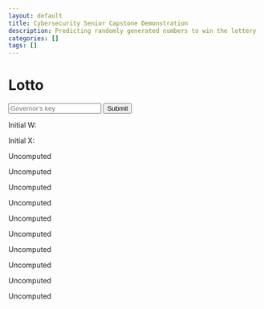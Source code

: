```yaml
---
layout: default
title: Cybersecurity Senior Capstone Demonstration
description: Predicting randomly generated numbers to win the lottery
categories: []
tags: []
---
```


# Lotto

<script src='/assets/scripts/md5.js'></script>
<script src='/assets/scripts/weyl.js'></script>
<script>
function run_lotto() {
    gen = new Weyl();
    //gen.init_rand();
    gen.init_from_pwd(document.getElementById("pwd").value);
    document.getElementById('w').innerHTML  = "Initial W: " + gen.w.toString();
    document.getElementById('x').innerHTML  = "Initial X: " + gen.x.toString();
    document.getElementById("o0").innerHTML = gen.nextRand().toString();
    document.getElementById("o1").innerHTML = gen.nextRand().toString();
    document.getElementById("o2").innerHTML = gen.nextRand().toString();
    document.getElementById("o3").innerHTML = gen.nextRand().toString();
    document.getElementById("o4").innerHTML = gen.nextRand().toString();
    document.getElementById("o5").innerHTML = gen.nextRand().toString();
    document.getElementById("o6").innerHTML = gen.nextRand().toString();
    document.getElementById("o7").innerHTML = gen.nextRand().toString();
    document.getElementById("o8").innerHTML = gen.nextRand().toString();
    document.getElementById("o9").innerHTML = gen.nextRand().toString();
}
</script>

<form onsubmit="return false;">
<input type="password" id="pwd" placeholder = "Governor's key">
<input type="submit" onClick="run_lotto()">
</form>

<p id='w'>Initial W: </p>
<p id='x'>Initial X: </p>
<p id='o0'>Uncomputed</p>
<p id='o1'>Uncomputed</p>
<p id='o2'>Uncomputed</p>
<p id='o3'>Uncomputed</p>
<p id='o4'>Uncomputed</p>
<p id='o5'>Uncomputed</p>
<p id='o6'>Uncomputed</p>
<p id='o7'>Uncomputed</p>
<p id='o8'>Uncomputed</p>
<p id='o9'>Uncomputed</p>


<script>
run_lotto();
</script>